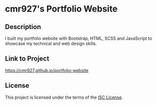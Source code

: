 # cmr927's Portfolio Website

## Description
I built my portfolio website with Bootstrap, HTML, SCSS and JavaScript to showcase my technical and web design skills.

## Link to Project
https://cmr927.github.io/portfolio-website

## License
This project is licensed under the terms of the [ISC License](https://opensource.org/licenses/ISC).

